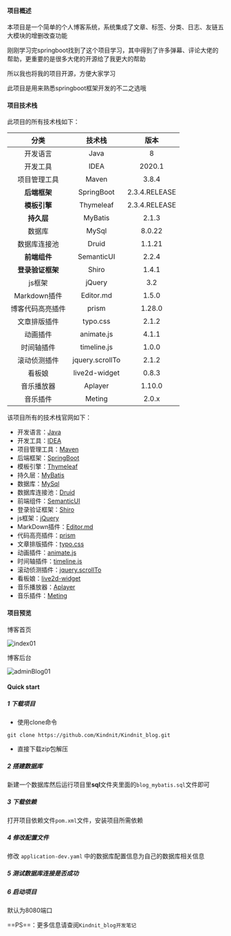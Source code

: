 #### 项目概述

本项目是一个简单的个人博客系统，系统集成了文章、标签、分类、日志、友链五大模块的增删改查功能

刚刚学习完springboot找到了这个项目学习，其中得到了许多弹幕、评论大佬的帮助，更重要的是很多大佬的开源给了我更大的帮助

所以我也将我的项目开源，方便大家学习

此项目是用来熟悉springboot框架开发的不二之选哦

#### 项目技术栈

此项目的所有技术栈如下：

|       分类       |     技术栈      |     版本      |
| :--------------: | :-------------: | :-----------: |
|     开发语言     |      Java       |       8       |
|     开发工具     |      IDEA       |    2020.1     |
|   项目管理工具   |      Maven      |     3.8.4     |
|   **后端框架**   |   SpringBoot    | 2.3.4.RELEASE |
|   **模板引擎**   |    Thymeleaf    | 2.3.4.RELEASE |
|    **持久层**    |     MyBatis     |     2.1.3     |
|      数据库      |      MySql      |    8.0.22     |
|   数据库连接池   |      Druid      |    1.1.21     |
|   **前端组件**   |   SemanticUI    |     2.2.4     |
| **登录验证框架** |      Shiro      |     1.4.1     |
|      js框架      |     jQuery      |      3.2      |
|   Markdown插件   |    Editor.md    |     1.5.0     |
| 博客代码高亮插件 |      prism      |    1.28.0     |
|   文章排版插件   |    typo.css     |     2.1.2     |
|     动画插件     |   animate.js    |     4.1.1     |
|    时间轴插件    |   timeline.js   |     1.0.0     |
|   滚动侦测插件   | jquery.scrollTo |     2.1.2     |
|      看板娘      |  live2d-widget  |     0.8.3     |
|    音乐播放器    |     Aplayer     |    1.10.0     |
|     音乐插件     |     Meting      |     2.0.x     |

该项目所有的技术栈官网如下：

+ 开发语言：[Java](https://www.java.com/en/)
+ 开发工具：[IDEA](https://www.jetbrains.com/idea/)
+ 项目管理工具：[Maven](https://maven.apache.org/index.html)
+ 后端框架：[SpringBoot](https://spring.io/projects/spring-boot)
+ 模板引擎：[Thymeleaf](https://www.thymeleaf.org/)
+ 持久层：[MyBatis](https://mybatis.net.cn/)
+ 数据库：[MySql](https://www.mysql.com/cn/)
+ 数据库连接池：[Druid](https://github.com/alibaba/druid)
+ 前端组件：[SemanticUI](https://semantic-ui.com/)
+ 登录验证框架：[Shiro](https://shiro.apache.org/)
+ js框架：[jQuery](https://jquery.com/)
+ MarkDown插件：[Editor.md](http://editor.md.ipandao.com/)
+ 代码高亮插件：[prism](https://github.com/PrismJS/prism)
+ 文章排版插件：[typo.css](https://github.com/sofish/typo.css)
+ 动画插件：[animate.js](https://animate.style/)
+ 时间轴插件：[timeline.js](https://github.com/vorg/timeline.js)
+ 滚动侦测插件：[jquery.scrollTo](https://github.com/flesler/jquery.scrollTo)
+ 看板娘：[live2d-widget](https://github.com/stevenjoezhang/live2d-widget)
+ 音乐播放器：[Aplayer](https://aplayer.js.org/#/)
+ 音乐插件：[Meting](https://github.com/metowolf/MetingJS)

#### 项目预览

博客首页

![index01](https://s1.ax1x.com/2022/07/30/vitv4O.png)

博客后台

![adminBlog01](https://s1.ax1x.com/2022/07/30/vit44U.png)

#### Quick start

##### 1 下载项目

- 使用clone命令

```git clone https://github.com/Kindnit/Kindnit_blog.git```

-  直接下载zip包解压

##### 2 搭建数据库

新建一个数据库然后运行项目里**sql**文件夹里面的`blog_mybatis.sql`文件即可

##### 3 下载依赖

打开项目依赖文件`pom.xml`文件，安装项目所需依赖

##### 4 修改配置文件

修改 `application-dev.yaml` 中的数据库配置信息为自己的数据库相关信息

##### 5 测试数据库连接是否成功

##### 6 启动项目

默认为8080端口

==PS==：更多信息请查阅`Kindnit_blog开发笔记`